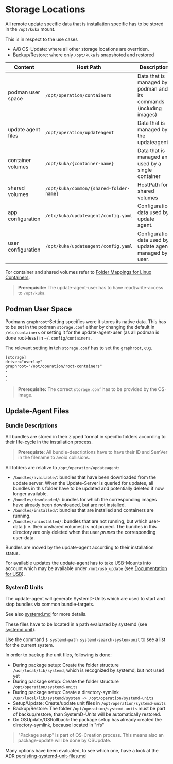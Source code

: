 # Storage Locations

All remote update specific data that is installation specific has to be stored in the `/opt/kuka` mount.

This is in respect to the use cases

* A/B OS-Update: where all other storage locations are overriden.
* Backup/Restore: where only `/opt/kuka` is snapshoted and restored

| Content                | Host Path              | Description            |
| ---------------------- | ---------------------- | ---------------------- |
| podman user space | `/opt/operation/containers` | Data that is managed by podman and its commands (including images) |
| update agent files | `/opt/operation/updateagent` | Data that is managed by the updateagent |
| container volumes | `/opt/kuka/{container-name}` | Data that is managed and used by a single container |
| shared volumes | `/opt/kuka/common/{shared-folder-name}` | HostPath for shared volumes |
| app configuration | `/etc/kuka/updateagent/config.yaml` | Configuration data used by update agent. |
| user configuration | `/opt/kuka/updateagent/config.yaml` | Configuration data used by update agent managed by user. |

For container and shared volumes refer to [Folder Mappings for Linux Containers](https://dev.azure.com/kuka/RoX%20OS/_git/rox_architecture?path=%2Fstandards_guidelines%2Fnaming_guidelines%2Frox_linux_container_folders.md&_a=preview).

> **Prerequisite:** The update-agent-user has to have read/write-access to `/opt/kuka`.

## Podman User Space

Podmans `graphroot`-Setting specifies were it stores its native data. This has to be set in the podman `storage.conf`
either by changing the default in `/etc/containers` or setting it for the update-agent-user
(as all podman is done root-less) in `~/.config/containers`.

The relevant setting in teh `storage.conf` has to set the `graphroot`, e.g.

```
[storage]
driver="overlay"
graphroot="/opt/operation/root-containers"
.
.
.
```

> **Prerequisite:** The correct `storage.conf` has to be provided by the OS-Image.

## Update-Agent Files

### Bundle Descriptions

All bundles are stored in their zipped format in specific folders according to their life-cycle in the installation
process.

> **Prerequiste**: All bundle-descriptions have to have their ID and SemVer in the filename to avoid collisions.

All folders are relative to `/opt/operation/updateagent`:

* `/bundles/available/`: bundles that have been downloaded from the update server. When the Update-Server is queried for
  updates, all bundles in this folder have to be updated and potentially deleted if now longer available.
* `/bundles/downloaded/`: bundles for which the corresponding images have already been downloaded, but are not installed.
* `/bundles/installed/`: bundles that are installed and containers are running.
* `/bundles/uninstalled/`: bundles that are not running, but which user-data (i.e. their unshared volumes) is not pruned.
   The bundles in this directory are only deleted when the user *prunes* the corresponding user-data.

Bundles are moved by the update-agent according to their installation status.

For available updates the update-agent has to take USB-Mounts into account which may be available under `/mnt/usb_update`
(see [Documentation for USB](usb.md)).

### SystemD Units

The update-agent will generate SystemD-Units which are used to start and stop bundles via common bundle-targets.

See also [systemd.md](systemd.md) for more details.

These files have to be located in a path evaluated by systemd (see [systemd.unit](https://www.freedesktop.org/software/systemd/man/systemd.unit.html)).

Use the command `$ systemd-path systemd-search-system-unit` to see a list for the current system.

In order to backup the unit files, following is done:

* During package setup: Create the folder structure `/usr/local/lib/systemd`, which is recognized by systemd, but not
  used yet
* During package setup: Create the folder structure `/opt/operation/systemd-units`
* During package setup: Create a directory-symlink `/usr/local/lib/systemd/system -> /opt/operation/systemd-units`
* Setup/Update: Create/update unit files in `/opt/operation/systemd-units`
* Backup/Restore: The folder `/opt/operation/systemd-units` must be part of backup/restore, than SystemD-Units will be
  automatically restored.
* On OSUpdate/OSRollback: the package setup has already created the directory-symlink, because located in "rfs"

> "Package setup" is part of OS-Creation process. This means also an package-update will be done by OSUpdate.

Many options have been evaluated, to see which one, have a look at the ADR
[persisting-systemd-unit-files.md](./decisions/persisting-systemd-unit-files.md)

